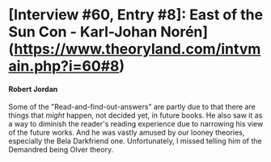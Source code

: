 # [Interview #60, Entry #8]: East of the Sun Con - Karl-Johan Norén](https://www.theoryland.com/intvmain.php?i=60#8)

#### Robert Jordan

Some of the "Read-and-find-out-answers" are partly due to that there are things that
*might*
happen, not decided yet, in future books. He also saw it as a way to diminish the reader's reading experience due to narrowing his view of the future works. And he was vastly amused by our looney theories, especially the Bela Darkfriend one. Unfortunately, I missed telling him of the Demandred being Olver theory.

